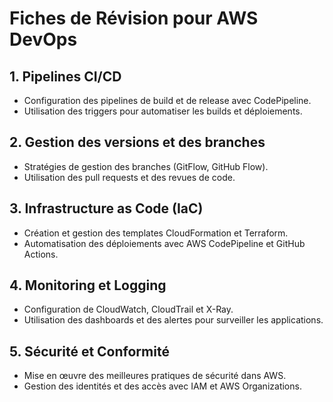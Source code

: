 # Fiches de Révision pour AWS DevOps

## 1. Pipelines CI/CD
- Configuration des pipelines de build et de release avec CodePipeline.
- Utilisation des triggers pour automatiser les builds et déploiements.

## 2. Gestion des versions et des branches
- Stratégies de gestion des branches (GitFlow, GitHub Flow).
- Utilisation des pull requests et des revues de code.

## 3. Infrastructure as Code (IaC)
- Création et gestion des templates CloudFormation et Terraform.
- Automatisation des déploiements avec AWS CodePipeline et GitHub Actions.

## 4. Monitoring et Logging
- Configuration de CloudWatch, CloudTrail et X-Ray.
- Utilisation des dashboards et des alertes pour surveiller les applications.

## 5. Sécurité et Conformité
- Mise en œuvre des meilleures pratiques de sécurité dans AWS.
- Gestion des identités et des accès avec IAM et AWS Organizations.
